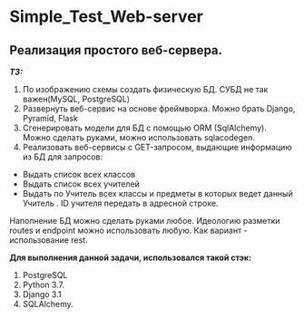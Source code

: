 # Simple_Test_Web-server
## Реализация простого веб-сервера.
***ТЗ:***
1. По изображению схемы создать физическую БД. СУБД не так важен(MySQL, PostgreSQL)
2. Развернуть веб-сервис на основе фреймворка. Можно брать Django, Pyramid, Flask
3. Сгенерировать модели для БД с помощью ORM (SqlAlchemy). Можно сделать руками, можно использовать sqlacodegen.
4. Реализовать веб-сервисы с GET-запросом, выдающие информацию из БД для запросов:
  - Выдать список всех классов
  - Выдать список всех учителей
  - Выдать по Учитель всех классы и предметы в которых ведет данный Учитель . ID учителя передать в адресной
строке.

Наполнение БД можно сделать руками любое. Идеологию разметки routes и endpoint можно использовать любую. Как вариант -
использование rest.

**Для выполнения данной задачи, использовался такой стэк:**
1. PostgreSQL
2. Python 3.7.
3. Django 3.1
4. SQLAlchemy.

